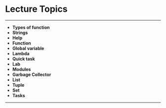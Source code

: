 # Lecture Topics
---
- **Types of function**  
- **Strings**  
- **Help**  
- **Function**  
- **Global variable**  
- **Lambda**  
- **Quick task**  
- **Lab**  
- **Modules**  
- **Garbage Collector**  
- **List**  
- **Tuple**  
- **Set**  
- **Tasks**
---
